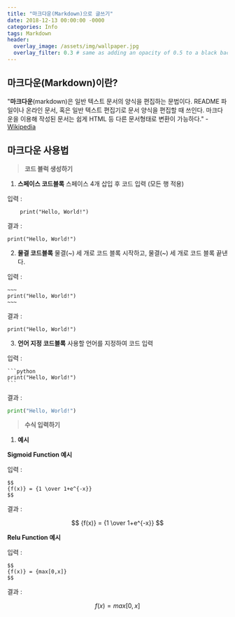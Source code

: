 ```yaml
---
title: "마크다운(Markdown)으로 글쓰기"
date: 2018-12-13 00:00:00 -0000
categories: Info
tags: Markdown
header:
  overlay_image: /assets/img/wallpaper.jpg
  overlay_filter: 0.3 # same as adding an opacity of 0.5 to a black background
---
```

## 마크다운(Markdown)이란?

"**마크다운**(markdown)은 일반 텍스트 문서의 양식을 편집하는 문법이다. README 파일이나 온라인 문서, 혹은 일반 텍스트 편집기로 문서 양식을 편집할 때 쓰인다. 마크다운을 이용해 작성된 문서는 쉽게 HTML 등 다른 문서형태로 변환이 가능하다." - [Wikipedia](https://ko.wikipedia.org/wiki/%EB%A7%88%ED%81%AC%EB%8B%A4%EC%9A%B4)


## 마크다운 사용법

> **코드 블럭 생성하기**

1. **스페이스 코드블록**
스페이스 4개 삽입 후 코드 입력 (모든 행 적용)

입력 :

~~~
    print("Hello, World!")
~~~

결과 :

    print("Hello, World!")

2. **물결 코드블록**
물결(~) 세 개로 코드 블록 시작하고, 물결(~) 세 개로 코드 블록 끝낸다.

입력 :

    ~~~
    print("Hello, World!")
    ~~~

결과 :

~~~
print("Hello, World!")
~~~

3. **언어 지정 코드블록**
사용할 언어를 지정하여 코드 입력

입력 :

~~~
```python
print("Hello, World!")
```
~~~

결과 :

```python
print("Hello, World!")
```


>**수식 입력하기**

1. **예시**

**Sigmoid Function 예시**

입력 :

~~~
$$
{f(x)} = {1 \over 1+e^{-x}}
$$
~~~

결과 :

$$
{f(x)} = {1 \over 1+e^{-x}}
$$


**Relu Function 예시**

입력 :

~~~
$$
{f(x)} = {max[0,x]}
$$
~~~

결과 :

$$
{f(x)} = {max[0,x]}
$$
